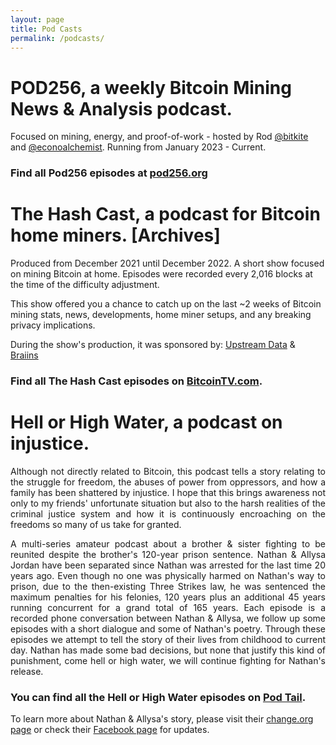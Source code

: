 ```yaml
---
layout: page
title: Pod Casts
permalink: /podcasts/
---
```

# POD256, a weekly Bitcoin Mining News & Analysis podcast.
Focused on mining, energy, and proof-of-work - hosted by Rod [@bitkite](https://wwww.twitter.com/bitkite) and [@econoalchemist](https://www.twitter.com/econoalchemist). Running from January 2023 - Current.

### Find all Pod256 episodes at [pod256.org](https://pod256.org)


# The Hash Cast, a podcast for Bitcoin home miners. [Archives]
Produced from December 2021 until December 2022.
A short show focused on mining Bitcoin at home. Episodes were recorded every 2,016 blocks at the time of the difficulty adjustment.

This show offered you a chance to catch up on the last ~2 weeks of Bitcoin mining stats, news, developments, home miner setups, and any breaking privacy implications.

During the show's production, it was sponsored by: [Upstream Data](https://blog.upstreamdata.ca/) & [Braiins](https://braiins.com/)

### Find all The Hash Cast episodes on [BitcoinTV.com](https://bitcointv.com/c/hashcast/videos). 

# Hell or High Water, a podcast on injustice.
<p> 
  <div style="text-align: justify">
Although not directly related to Bitcoin, this podcast tells a story relating to the struggle for freedom, the abuses of power from oppressors, and how a family has been shattered by injustice. I hope that this brings awareness not only to my friends' unfortunate situation but also to the harsh realities of the criminal justice system and how it is continuously encroaching on the freedoms so many of us take for granted. 
  </div>
    </p>
  
<p>
  <div style="text-align: justify">
A multi-series amateur podcast about a brother & sister fighting to be reunited despite the brother's 120-year prison sentence. Nathan & Allysa Jordan have been separated since Nathan was arrested for the last time 20 years ago. Even though no one was physically harmed on Nathan's way to prison, due to the then-existing Three Strikes law, he was sentenced the maximum penalties for his felonies, 120 years plus an additional 45 years running concurrent for a grand total of 165 years. Each episode is a recorded phone conversation between Nathan & Allysa, we follow up some episodes with a short dialogue and some of Nathan's poetry. Through these episodes we attempt to tell the story of their lives from childhood to current day. Nathan has made some bad decisions, but none that justify this kind of punishment, come hell or high water, we will continue fighting for Nathan's release.
 </div>
    </p>

### You can find all the Hell or High Water episodes on [Pod Tail](https://podtail.com/en/podcast/hell-or-high-water-1/).    

To learn more about Nathan & Allysa's story, please visit their [change.org page](https://www.change.org/p/governor-of-colorado-free-nathan-jordan-from-an-unjust-120-year-sentence/sign?original_footer_petition_id=18858059&algorithm=promoted&source_location=petition_footer&grid_position=11&pt=AVBldGl0aW9uAILVAgAAAAAAXdAz3yN3Ut5jZDhlM2I3NQ%3D%3D) or check their [Facebook page](https://www.facebook.com/FreeNathanJordan/) for updates.

